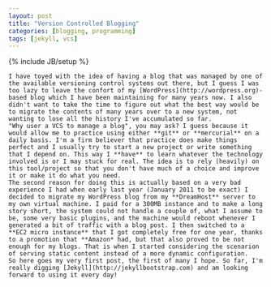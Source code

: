 ```yaml
---
layout: post
title: "Version Controlled Blogging"
categories: [blogging, programming]
tags: [jekyll, vcs]
---
```

{% include JB/setup %}

    I have toyed with the idea of having a blog that was managed by one of the available versioning control systems out there, but I guess I was too lazy to leave the confort of my [WordPress](http://wordpress.org)-based blog which I have been maintaining for many years now. I also didn't want to take the time to figure out what the best way would be to migrate the contents of many years over to a new system, not wanting to lose all the history I've accumulated so far.
    "Why user a VCS to manage a blog", you may ask? I guess because it would allow me to practice using either **git** or **mercurial** on a daily basis. I'm a firm believer that practice does make things perfect and I usually try to start a new project or write something that I depend on. This way I **have** to learn whatever the technology involved is or I may stuck for real. The idea is to rely (heavily) on this tool/project so that you don't have much of a choice and improve it or make it do what you need.
    The second reason for doing this is actually based on a very bad experience I had when early last year (January 2011 to be exact) I decided to migrate my WordPress blog from my **DreamHost** server to my own virtual machine. I paid for a 300MB instance and to make a long story short, the system could not handle a couple of, what I assume to be, some very basic plugins, and the machine would reboot whenever I generated a bit of traffic with a blog post. I then switched to a **EC2 micro instance** that I got completely free for one year, thanks to a promotion that **Amazon* had, but that also proved to be not enough for my blogs. That is when I started considering the scenarion of serving static content instead of a more dynamic configuration.
    So here goes my very first post, the first of many I hope. So far, I'm really digging [Jekyll](http://jekyllbootstrap.com) and am looking forward to using it every day!
